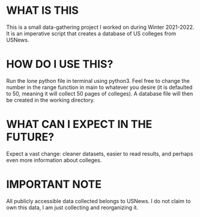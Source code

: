 # WHAT IS THIS
This is a small data-gathering project I worked on during Winter 2021-2022. It is an imperative script that creates a database of US colleges from USNews.

# HOW DO I USE THIS?
Run the lone python file in terminal using python3. Feel free to change the number in the range function in main to whatever you desire (it is defaulted to 50, meaning it will collect 50 pages of colleges). A database file will then be created in the working directory.

# WHAT CAN I EXPECT IN THE FUTURE?
Expect a vast change: cleaner datasets, easier to read results, and perhaps even more information about colleges.

# IMPORTANT NOTE
All publicly accessible data collected belongs to USNews. I do not claim to own this data, I am just collecting and reorganizing it.